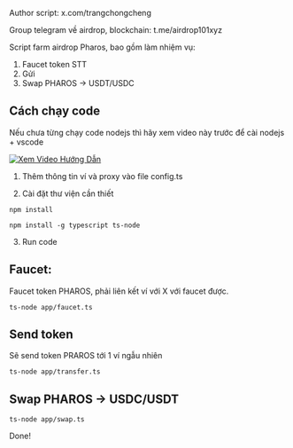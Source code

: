 Author script: x.com/trangchongcheng

Group telegram về airdrop, blockchain: t.me/airdrop101xyz

Script farm airdrop Pharos, bao gồm làm nhiệm vụ:

1. Faucet token STT
2. Gửi
3. Swap PHAROS -> USDT/USDC

## Cách chạy code

Nếu chưa từng chạy code nodejs thì hãy xem video này trước để cài nodejs + vscode

[![Xem Video Hướng Dẫn](https://img.youtube.com/vi/YMwiiN557yg/0.jpg)](https://youtu.be/YMwiiN557yg)

1. Thêm thông tin ví và proxy vào file config.ts

2. Cài đặt thư viện cần thiết

```
npm install
```

```
npm install -g typescript ts-node

```

3. Run code

## Faucet:

Faucet token PHAROS, phải liên kết ví với X với faucet được.

```
ts-node app/faucet.ts

```

## Send token

Sẽ send token PRAROS tới 1 ví ngẫu nhiên

```
ts-node app/transfer.ts

```

## Swap PHAROS -> USDC/USDT

```
ts-node app/swap.ts

```

Done!
